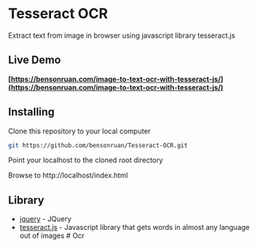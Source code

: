 # Tesseract OCR
Extract text from image in browser using javascript library tesseract.js

## Live Demo
**[https://bensonruan.com/image-to-text-ocr-with-tesseract-js/](https://bensonruan.com/image-to-text-ocr-with-tesseract-js/)**

## Installing
Clone this repository to your local computer
``` bash
git https://github.com/bensonruan/Tesseract-OCR.git
```
Point your localhost to the cloned root directory

Browse to http://localhost/index.html 


## Library
* [jquery](https://code.jquery.com/jquery-3.3.1.min.js) - JQuery
* [tesseract.js](https://github.com/naptha/tesseract.js) - Javascript library that gets words in almost any language out of images
#   O c r  
 
